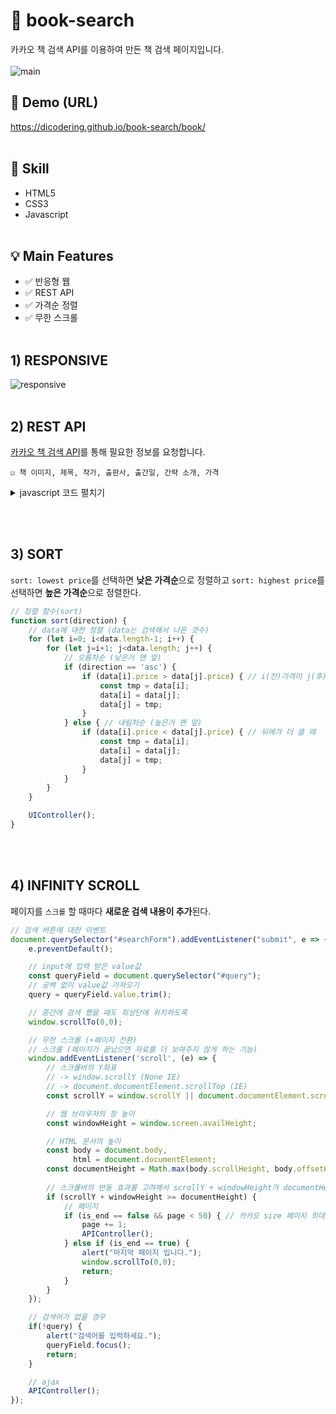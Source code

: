 # 📘 book-search
카카오 책 검색 API를 이용하여 만든 책 검색 페이지입니다.
<br/><br/>
![main](https://user-images.githubusercontent.com/77371139/183110170-1ee8e567-a1e0-4187-a634-bbbb8ba3a22e.png)


## 🔗 Demo (URL)
https://dicodering.github.io/book-search/book/
<br/><br/>

## 🔨 Skill
* HTML5
* CSS3
* Javascript
<br/><br/>

## 💡 Main Features
* ✅ 반응형 웹
* ✅ REST API
* ✅ 가격순 정렬
* ✅ 무한 스크롤
<br/><br/>

## 1) RESPONSIVE
![responsive](https://user-images.githubusercontent.com/77371139/183119358-13b31be2-bd9c-4dae-94da-521b1c243d72.png)
<br/><br/>

## 2) REST API
[카카오 책 검색 API](https://developers.kakao.com/docs/latest/ko/daum-search/dev-guide#search-book)를 통해 필요한 정보를 요청합니다.

    ☑️ 책 이미지, 제목, 작가, 출판사, 출간일, 간략 소개, 가격

<details>
<summary>javascript 코드 펼치기</summary>
<div markdown="1">
  
```javascript

// API 컨트롤 : ajax를 통해 데이터 가져오기
function APIController() {
    // ajax 기능을 수행하는 통신 객체
    const xhr = new XMLHttpRequest();
    // 백엔드 페이지에 접속하는 방식
    const method = "GET";
    // 요청(접속)할 대상 페이지 -> 이 파일의 소스코드를 읽어온다.
    const url = 'https://dapi.kakao.com/v3/search/book?query=' + query + '&page=1&size=' + page;

    xhr.onreadystatechange = (e) => { 
        // target만 추출
        const { target } = e;

        // 응답할 준비가 완료 되었을 때
        if (target.readyState == XMLHttpRequest.DONE) {
            // 200 = 응답 성공
            if (target.status == 200) {
                const req = JSON.parse(target.response);
                // 가져온 데이터 전역변수에 저장
                data = req.documents;

                // 페이지 끝 페이지 전이면 false
                is_end = req.meta.is_end;
                console.log(is_end);

                // 토탈 문서 수
                total = req.meta.total_count;
                console.log(total);

                // UI 프린트
                UIController();
            } else { // 4xx,5xx = 응답 실패
                const s = parseInt(target.status / 100);
                let errMsg = null;

                if (s == 4) {
                    errMsg = '[' + target.status + ']' + target.statusText + '- 요청 주소가 잘못되었습니다.';
                } else if (s == 5) {
                    errMsg = '[' + target.status + ']' + target.statusText + '- 서버 응답이 없습니다.';
                } else {
                    errMsg = '[' + target.status + ']' + target.statusText + '- 요청에 실패했습니다.';
                }

                alert(errMsg);
            }
        }
    };

    xhr.open(method, url);
    // 카카오 key
    xhr.setRequestHeader('Authorization', 'KakaoAK secret');
    xhr.send();
}
```

```javascript

// UI Module 화면에 data내용을 출력하는 메소드
function UIController() {

    const list = document.querySelector("#list");

    // 검색 내용 초기화 코드
    Array.from(list.getElementsByTagName('li')).map((v, i) => {
        // v.innerHTML = '';
        v.remove();
    });
    
    // 정렬 버튼 오픈
    const dropbox = document.querySelector("#dropbox");
    dropbox.style.visibility = "visible";


    // API에서 불러온 내용 프린트
    data.map((v, i) => {
        // console.log(v);

        // 날짜 (년도-월-일)만 반환
        const element = document.querySelector(".datetime");
        var date = v.datetime;
        var datetime = date.slice(0, 10);

        // 가격 3번째 자리마다 ',' 넣기
        var price = v.price.toLocaleString('ko-KR');

        const html = 
        `
        <li>
            <a href="${v.url}">
                <!-- 섬네일 -->
                <div id="thumb">
                    <span class="thumbnail" style="background-image: url(${v.thumbnail})"></span>
                </div>

                <!-- 정보 -->
                <div id="info">
                    <!-- 제목 -->
                    <h2>${v.title}</h2>

                    <!-- 작가 / 출판사 / 출간일 -->
                    <div class="subinfo">
                        <span class="author">${v.authors}</span>
                        <span class="publisher">${v.publisher}</span>
                        <span class="datetime">
                            ${datetime}
                        </span>
                    </div>

                    <!-- 책 간략 소개 -->
                    <p>${v.contents}</p>
                </div>

                <!-- 가격 -->
                <div id="priceBox">
                    <span class="price">₩${price}</span>
                </div>
            </a>
        </li>
        `
        list.insertAdjacentHTML('beforeend', html)
    });
}
```
  
</div>
</details>

<br/><br/>

## 3) SORT
`sort: lowest price`를 선택하면 **낮은 가격순**으로 정렬하고 
`sort: highest price`를 선택하면 **높은 가격순**으로 정렬한다.

```javascript
// 정렬 함수(sort)
function sort(direction) {
    // data에 대한 정렬 (data는 검색해서 나온 갯수)
    for (let i=0; i<data.length-1; i++) {
        for (let j=i+1; j<data.length; j++) {
            // 오름차순 (낮은거 맨 앞)
            if (direction == 'asc') { 
                if (data[i].price > data[j].price) { // i(전)가격이 j(후) 가격보다 높을 때
                    const tmp = data[i];
                    data[i] = data[j];
                    data[j] = tmp;
                }
            } else { // 내림차순 (높은거 맨 앞)
                if (data[i].price < data[j].price) { // 뒤에가 더 클 때
                    const tmp = data[i];
                    data[i] = data[j];
                    data[j] = tmp;
                }
            }
        }
    }

    UIController();
}
```

<br/><br/>

## 4) INFINITY SCROLL
페이지를 `스크롤` 할 때마다 **새로운 검색 내용이 추가**된다.

```javascript
// 검색 버튼에 대한 이벤트
document.querySelector("#searchForm").addEventListener("submit", e => {
    e.preventDefault();

    // input에 입력 받은 value값
    const queryField = document.querySelector("#query");
    // 공백 없이 value값 가져오기
    query = queryField.value.trim();

    // 중간에 검색 했을 때도 최상단에 위치하도록
    window.scrollTo(0,0);

    // 무한 스크롤 (+페이지 전환)
    // 스크롤 (페이지가 끝났으면 자료를 더 보여주지 않게 하는 기능)
    window.addEventListener('scroll', (e) => {
        // 스크롤바의 Y좌표
        // -> window.scrollY (None IE)
        // -> document.documentElement.scrollTop (IE)
        const scrollY = window.scrollY || document.documentElement.scrollTop;

        // 웹 브라우저의 창 높이
        const windowHeight = window.screen.availHeight;

        // HTML 문서의 높이
        const body = document.body,
              html = document.documentElement;
        const documentHeight = Math.max(body.scrollHeight, body.offsetHeight, html.clientHeight, html.scrollHeight, html.offsetHeight);
        
        // 스크롤바의 반동 효과를 고려해서 scrollY + windowHeight가 documentHeight보다 커질 수 있음
        if (scrollY + windowHeight >= documentHeight) {
            // 페이지
            if (is_end == false && page < 50) { // 카카오 size 페이지 최대가 50임
                page += 1;
                APIController();
            } else if (is_end == true) {
                alert("마지막 페이지 입니다.");
                window.scrollTo(0,0);
                return;
            }
        }
    });

    // 검색어가 없을 경우
    if(!query) {
        alert("검색어를 입력하세요.");
        queryField.focus();
        return;
    }

    // ajax
    APIController();
});
```
